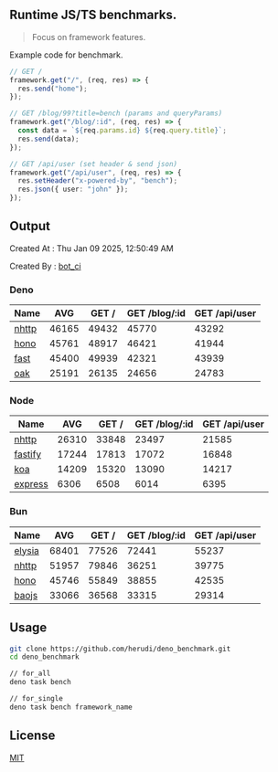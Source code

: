 ## Runtime JS/TS benchmarks.

> Focus on framework features.

Example code for benchmark.
```ts
// GET /
framework.get("/", (req, res) => {
  res.send("home");
});

// GET /blog/99?title=bench (params and queryParams)
framework.get("/blog/:id", (req, res) => {
  const data = `${req.params.id} ${req.query.title}`;
  res.send(data);
});

// GET /api/user (set header & send json)
framework.get("/api/user", (req, res) => {
  res.setHeader("x-powered-by", "bench");
  res.json({ user: "john" });
});
```

## Output
Created At : Thu Jan 09 2025, 12:50:49 AM

Created By : [bot_ci](https://github.com/herudi/deno_benchmarks/commits?author=github-actions%5Bbot%5D)


### Deno
|Name|AVG|GET /|GET /blog/:id|GET /api/user|
|----|----|----|----|----|
|[nhttp](https://github.com/nhttp/nhttp)|46165|49432|45770|43292|
|[hono](https://github.com/honojs/hono)|45761|48917|46421|41944|
|[fast](https://github.com/danteissaias/fast)|45400|49939|42321|43939|
|[oak](https://github.com/oakserver/oak)|25191|26135|24656|24783|
  


### Node
|Name|AVG|GET /|GET /blog/:id|GET /api/user|
|----|----|----|----|----|
|[nhttp](https://github.com/nhttp/nhttp)|26310|33848|23497|21585|
|[fastify](https://github.com/fastify/fastify)|17244|17813|17072|16848|
|[koa](https://github.com/koajs/koa)|14209|15320|13090|14217|
|[express](https://github.com/expressjs/express)|6306|6508|6014|6395|
  


### Bun
|Name|AVG|GET /|GET /blog/:id|GET /api/user|
|----|----|----|----|----|
|[elysia](https://github.com/elysiajs/elysia)|68401|77526|72441|55237|
|[nhttp](https://github.com/nhttp/nhttp)|51957|79846|36251|39775|
|[hono](https://github.com/honojs/hono)|45746|55849|38855|42535|
|[baojs](https://github.com/mattreid1/baojs)|33066|36568|33315|29314|
  



## Usage

```bash
git clone https://github.com/herudi/deno_benchmark.git
cd deno_benchmark

// for_all
deno task bench

// for_single
deno task bench framework_name
```

## License

[MIT](LICENSE)

